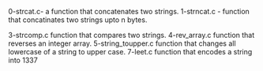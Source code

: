 0-strcat.c- a function that concatenates two strings.
1-strncat.c - function that concatinates two strings upto n bytes.

3-strcomp.c function that compares two strings.
4-rev_array.c function that reverses an integer array.
5-string_toupper.c function that changes all lowercase of a string to upper case.
7-leet.c function that encodes a string into 1337
